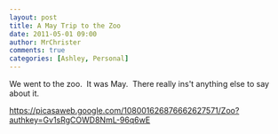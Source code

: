 ```yaml
---
layout: post
title: A May Trip to the Zoo
date: 2011-05-01 09:00
author: MrChrister
comments: true
categories: [Ashley, Personal]
---
```

We went to the zoo.  It was May.  There really ins't anything else to say about it.

<a href="https://picasaweb.google.com/108001626876662627571/Zoo?authkey=Gv1sRgCOWD8NmL-96q6wE">https://picasaweb.google.com/108001626876662627571/Zoo?authkey=Gv1sRgCOWD8NmL-96q6wE</a>
